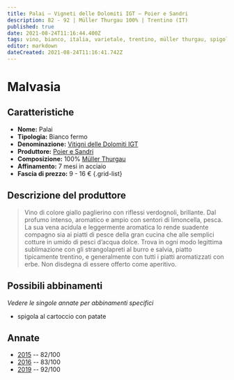 ```yaml
---
title: Palai – Vigneti delle Dolomiti IGT – Poier e Sandri
description: 82 - 92 | Müller Thurgau 100% | Trentino (IT)
published: true
date: 2021-08-24T11:16:44.400Z
tags: vino, bianco, italia, varietale, trentino, müller thurgau, spigola al cartoccio con patate
editor: markdown
dateCreated: 2021-08-24T11:16:41.742Z
---
```


# Malvasia

## Caratteristiche
- **Nome:** Palai 
- **Tipologia:** Bianco fermo
- **Denominazione:** [Vitigni delle Dolomiti IGT](/denominazioni/Italia/Trentino/IGT/Vitigni-delle-Dolomiti)
- **Produttore:** [Poier e Sandri](/produttori/Italia/Trentino/Poier-e-Sandri) 
- **Composizione:** 100% [Müller Thurgau](/vitigni/bacca-bianca/muller-thurgau)
- **Affinamento:** 7 mesi in acciaio 
- **Fascia di prezzo:** 9 - 16 €
{.grid-list}

## Descrizione del produttore

> Vino di colore giallo paglierino con riflessi verdognoli, brillante.
Dal profumo intenso, aromatico e ampio con sentori di limoncella, pesca.
La sua vena acidula e leggermente aromatica lo rende suadente compagno sia ai piatti di pesce della gran cucina che alle semplici cotture in umido di pesci d’acqua dolce. Trova in ogni modo legittima sublimazione con gli strangolapreti al burro e salvia, piatto tipicamente trentino, e generalmente con tutti i piatti aromatizzati con erbe.
Non disdegna di essere offerto come aperitivo.


## Possibili abbinamenti
*Vedere le singole annate per abbinamenti specifici*

- spigola al cartoccio con patate

## Annate
- [2015](vini/Italia/Trentino/Poier-e-Sandri/Palai/2015) -- 82/100
- [2016](vini/Italia/Trentino/Poier-e-Sandri/Palai/2016) -- 83/100
- [2019](vini/Italia/Trentino/Poier-e-Sandri/Palai/2019) -- 92/100

